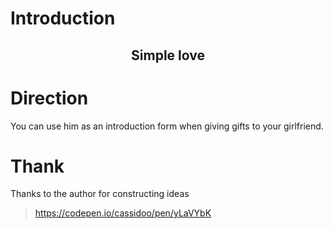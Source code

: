 # Introduction

<h2 style="text-align:center">Simple love</h3>

# Direction

You can use him as an introduction form when giving gifts to your girlfriend.

# Thank

Thanks to the author for constructing ideas

> https://codepen.io/cassidoo/pen/yLaVYbK
